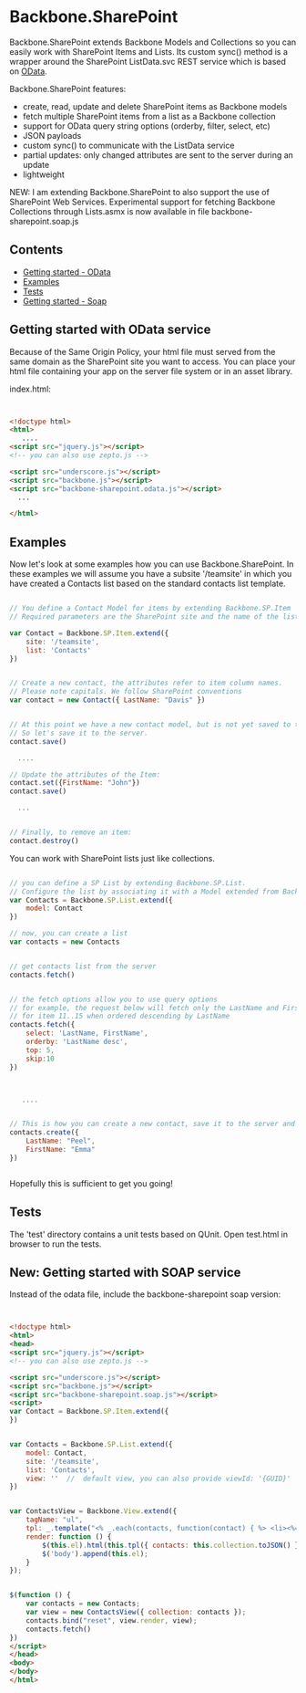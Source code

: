 ﻿Backbone.SharePoint
===================

Backbone.SharePoint extends Backbone Models and Collections so you can easily work with SharePoint Items and Lists.
Its custom sync() method is a wrapper around the SharePoint ListData.svc REST service which is based on [OData](http://www.odata.org). 

Backbone.SharePoint features:

* create, read, update and delete SharePoint items as Backbone models
* fetch multiple SharePoint items from a list as a Backbone collection
* support for OData query string options (orderby, filter, select, etc)
* JSON payloads
* custom sync() to communicate with the ListData service
* partial updates: only changed attributes are sent to the server during an update
* lightweight


NEW: I am extending Backbone.SharePoint to also support the use of SharePoint Web Services.
Experimental support for fetching Backbone Collections through Lists.asmx is now available in 
file backbone-sharepoint.soap.js



Contents
--------
* [Getting started - OData](#gettingstarted_odata)
* [Examples](#examples)
* [Tests](#tests)
* [Getting started - Soap](#gettingstarted_soap)


## <a name="gettingstarted_odata"/>Getting started with OData service

Because of the Same Origin Policy, your html file must served from the same domain as the SharePoint site you want to access. 
You can place your html file containing your app on the server file system or in an asset library.  


index.html:
 
```html


<!doctype html>
<html>
   ....
<script src="jquery.js"></script> 
<!-- you can also use zepto.js -->

<script src="underscore.js"></script>
<script src="backbone.js"></script>
<script src="backbone-sharepoint.odata.js"></script>
  ...

</html>

```

## <a name="examples"/>Examples

Now let's look at some examples how you can use Backbone.SharePoint. In these examples we will assume you have 
a subsite '/teamsite' in which you have 
created a Contacts list based on the standard contacts list template. 

```js

// You define a Contact Model for items by extending Backbone.SP.Item
// Required parameters are the SharePoint site and the name of the list

var Contact = Backbone.SP.Item.extend({
	site: '/teamsite',
	list: 'Contacts'
})


// Create a new contact, the attributes refer to item column names.
// Please note capitals. We follow SharePoint conventions
var contact = new Contact({ LastName: "Davis" })


// At this point we have a new contact model, but is not yet saved to the server.
// So let's save it to the server.
contact.save()

  ....

// Update the attributes of the Item:
contact.set({FirstName: "John"})
contact.save()

  ...


// Finally, to remove an item:
contact.destroy()


```

You can work with SharePoint lists just like collections.


```javascript

// you can define a SP List by extending Backbone.SP.List.
// Configure the list by associating it with a Model extended from Backbone.SP.Item 
var Contacts = Backbone.SP.List.extend({
	model: Contact
})

// now, you can create a list
var contacts = new Contacts


// get contacts list from the server
contacts.fetch()


// the fetch options allow you to use query options
// for example, the request below will fetch only the LastName and FirstName columns
// for item 11..15 when ordered descending by LastName
contacts.fetch({
	select: 'LastName, FirstName',
	orderby: 'LastName desc',
	top: 5,
	skip:10
})



   ....


// This is how you can create a new contact, save it to the server and add it to the list (collection)
contacts.create({
	LastName: "Peel",
	FirstName: "Emma"
})



```

Hopefully this is sufficient to get you going!


## <a name="tests"/>Tests
The 'test' directory contains a unit tests based on QUnit. Open test.html in browser to run the tests.


## <a name="gettingstarted_soap"/>New: Getting started with SOAP service

Instead of the odata file, include the backbone-sharepoint soap version:

 
```html


<!doctype html>
<html>
<head>
<script src="jquery.js"></script> 
<!-- you can also use zepto.js -->

<script src="underscore.js"></script>
<script src="backbone.js"></script>
<script src="backbone-sharepoint.soap.js"></script>
<script>
var Contact = Backbone.SP.Item.extend({
})


var Contacts = Backbone.SP.List.extend({
    model: Contact,
    site: '/teamsite',
    list: 'Contacts',
    view: ''  //  default view, you can also provide viewId: '{GUID}'
})


var ContactsView = Backbone.View.extend({
    tagName: "ul",
    tpl: _.template("<% _.each(contacts, function(contact) { %> <li><%= contact.Title + ', ' + contact.FirstName %></li> <% }); %>"),
    render: function () {
        $(this.el).html(this.tpl({ contacts: this.collection.toJSON() }));
        $('body').append(this.el);
    }
});


$(function () {
    var contacts = new Contacts;
    var view = new ContactsView({ collection: contacts });
    contacts.bind("reset", view.render, view);
    contacts.fetch()
})
</script>
</head>
<body>
</body>
</html>

```